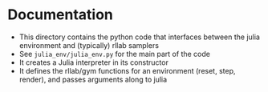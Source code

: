 # Documentation
- This directory contains the python code that interfaces between the julia environment and (typically) rllab samplers
- See `julia_env/julia_env.py` for the main part of the code
- It creates a Julia interpreter in its constructor
- It defines the rllab/gym functions for an environment (reset, step, render), and passes arguments along to julia
